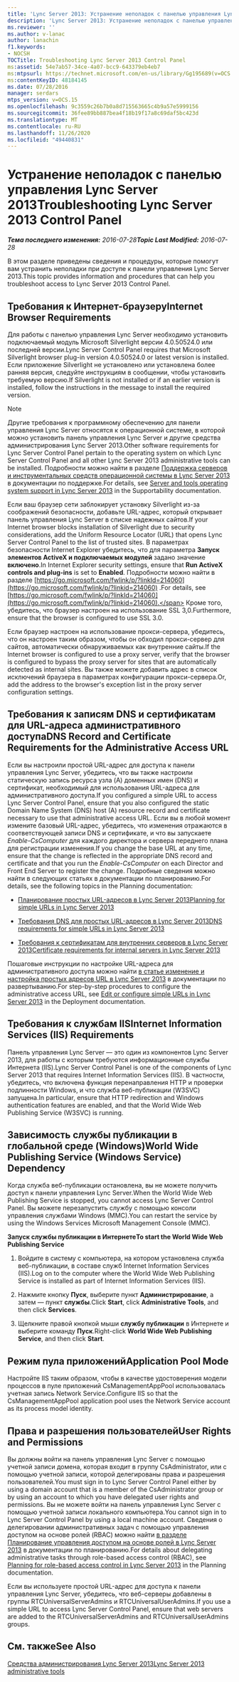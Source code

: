 ```yaml
---
title: 'Lync Server 2013: Устранение неполадок с панелью управления Lync Server 2013'
description: 'Lync Server 2013: Устранение неполадок с панелью управления Lync Server 2013.'
ms.reviewer: ''
ms.author: v-lanac
author: lanachin
f1.keywords:
- NOCSH
TOCTitle: Troubleshooting Lync Server 2013 Control Panel
ms:assetid: 54e7ab57-34ce-4a07-bcc9-643379eb4eb7
ms:mtpsurl: https://technet.microsoft.com/en-us/library/Gg195689(v=OCS.15)
ms:contentKeyID: 48184145
ms.date: 07/28/2016
manager: serdars
mtps_version: v=OCS.15
ms.openlocfilehash: 9c3559c26b7b0a8d715563665c4b9a57e5999156
ms.sourcegitcommit: 36fee89bb887bea4f18b19f17a8c69daf5bc423d
ms.translationtype: MT
ms.contentlocale: ru-RU
ms.lasthandoff: 11/26/2020
ms.locfileid: "49440831"
---
```

# <a name="troubleshooting-lync-server-2013-control-panel"></a><span data-ttu-id="1eba1-103">Устранение неполадок с панелью управления Lync Server 2013</span><span class="sxs-lookup"><span data-stu-id="1eba1-103">Troubleshooting Lync Server 2013 Control Panel</span></span>

<div data-xmlns="http://www.w3.org/1999/xhtml">

<div class="topic" data-xmlns="http://www.w3.org/1999/xhtml" data-msxsl="urn:schemas-microsoft-com:xslt" data-cs="https://msdn.microsoft.com/">

<div data-asp="https://msdn2.microsoft.com/asp">



</div>

<div id="mainSection">

<div id="mainBody"><span data-ttu-id="1eba1-104">

<span> </span></span><span class="sxs-lookup"><span data-stu-id="1eba1-104">

<span> </span></span></span>

<span data-ttu-id="1eba1-105">_**Тема последнего изменения:** 2016-07-28_</span><span class="sxs-lookup"><span data-stu-id="1eba1-105">_**Topic Last Modified:** 2016-07-28_</span></span>

<span data-ttu-id="1eba1-106">В этом разделе приведены сведения и процедуры, которые помогут вам устранить неполадки при доступе к панели управления Lync Server 2013.</span><span class="sxs-lookup"><span data-stu-id="1eba1-106">This topic provides information and procedures that can help you troubleshoot access to Lync Server 2013 Control Panel.</span></span>

<div>

## <a name="internet-browser-requirements"></a><span data-ttu-id="1eba1-107">Требования к Интернет-браузеру</span><span class="sxs-lookup"><span data-stu-id="1eba1-107">Internet Browser Requirements</span></span>

<span data-ttu-id="1eba1-108">Для работы с панелью управления Lync Server необходимо установить подключаемый модуль Microsoft Silverlight версии 4.0.50524.0 или последней версии.</span><span class="sxs-lookup"><span data-stu-id="1eba1-108">Lync Server Control Panel requires that Microsoft Silverlight browser plug-in version 4.0.50524.0 or latest version is installed.</span></span> <span data-ttu-id="1eba1-109">Если приложение Silverlight не установлено или установлена более ранняя версия, следуйте инструкциям в сообщении, чтобы установить требуемую версию.</span><span class="sxs-lookup"><span data-stu-id="1eba1-109">If Silverlight is not installed or if an earlier version is installed, follow the instructions in the message to install the required version.</span></span>

<div>


> [!NOTE]  
> <span data-ttu-id="1eba1-110">Другие требования к программному обеспечению для панели управления Lync Server относятся к операционной системе, в которой можно установить панель управления Lync Server и другие средства администрирования Lync Server 2013.</span><span class="sxs-lookup"><span data-stu-id="1eba1-110">Other software requirements for Lync Server Control Panel pertain to the operating system on which Lync Server Control Panel and all other Lync Server 2013 administrative tools can be installed.</span></span> <span data-ttu-id="1eba1-111">Подробности можно найти в разделе <A href="lync-server-2013-server-and-tools-operating-system-support.md">Поддержка серверов и инструментальных средств операционной системы в Lync Server 2013</A> в документации по поддержке.</span><span class="sxs-lookup"><span data-stu-id="1eba1-111">For details, see <A href="lync-server-2013-server-and-tools-operating-system-support.md">Server and tools operating system support in Lync Server 2013</A> in the Supportability documentation.</span></span>



</div>

<span data-ttu-id="1eba1-112">Если ваш браузер сети заблокирует установку Silverlight из-за соображений безопасности, добавьте URL-адрес, который открывает панель управления Lync Server в списке надежных сайтов.</span><span class="sxs-lookup"><span data-stu-id="1eba1-112">If your Internet browser blocks installation of Silverlight due to security considerations, add the Uniform Resource Locator (URL) that opens Lync Server Control Panel to the list of trusted sites.</span></span> <span data-ttu-id="1eba1-113">В параметрах безопасности Internet Explorer убедитесь, что для параметра **Запуск элементов ActiveX и подключаемых модулей** задано значение **включено**.</span><span class="sxs-lookup"><span data-stu-id="1eba1-113">In Internet Explorer security settings, ensure that **Run ActiveX controls and plug-ins** is set to **Enabled**.</span></span> <span data-ttu-id="1eba1-114">Подробности можно найти в разделе [https://go.microsoft.com/fwlink/p/?linkId=214060](https://go.microsoft.com/fwlink/p/?linkid=214060) .</span><span class="sxs-lookup"><span data-stu-id="1eba1-114">For details, see [https://go.microsoft.com/fwlink/p/?linkId=214060](https://go.microsoft.com/fwlink/p/?linkid=214060).</span></span> <span data-ttu-id="1eba1-115">Кроме того, убедитесь, что браузер настроен на использование SSL 3,0.</span><span class="sxs-lookup"><span data-stu-id="1eba1-115">Furthermore, ensure that the browser is configured to use SSL 3.0.</span></span>

<span data-ttu-id="1eba1-116">Если браузер настроен на использование прокси-сервера, убедитесь, что он настроен таким образом, чтобы он обходил прокси-сервер для сайтов, автоматически обнаруживаемых как внутренние сайты.</span><span class="sxs-lookup"><span data-stu-id="1eba1-116">If the Internet browser is configured to use a proxy server, verify that the browser is configured to bypass the proxy server for sites that are automatically detected as internal sites.</span></span> <span data-ttu-id="1eba1-117">Вы также можете добавить адрес в список исключений браузера в параметрах конфигурации прокси-сервера.</span><span class="sxs-lookup"><span data-stu-id="1eba1-117">Or, add the address to the browser's exception list in the proxy server configuration settings.</span></span>

</div>

<div>

## <a name="dns-record-and-certificate-requirements-for-the-administrative-access-url"></a><span data-ttu-id="1eba1-118">Требования к записям DNS и сертификатам для URL-адреса административного доступа</span><span class="sxs-lookup"><span data-stu-id="1eba1-118">DNS Record and Certificate Requirements for the Administrative Access URL</span></span>

<span data-ttu-id="1eba1-119">Если вы настроили простой URL-адрес для доступа к панели управления Lync Server, убедитесь, что вы также настроили статическую запись ресурса узла (A) доменных имен (DNS) и сертификат, необходимый для использования URL-адреса для административного доступа.</span><span class="sxs-lookup"><span data-stu-id="1eba1-119">If you configured a simple URL to access Lync Server Control Panel, ensure that you also configured the static Domain Name System (DNS) host (A) resource record and certificate necessary to use that administrative access URL.</span></span> <span data-ttu-id="1eba1-120">Если вы в любой момент измените базовый URL-адрес, убедитесь, что изменения отражаются в соответствующей записи DNS и сертификате, и что вы запускаете *Enable-CsComputer* для каждого директора и сервера переднего плана для регистрации изменения.</span><span class="sxs-lookup"><span data-stu-id="1eba1-120">If you change the base URL at any time, ensure that the change is reflected in the appropriate DNS record and certificate and that you run the *Enable-CsComputer* on each Director and Front End Server to register the change.</span></span> <span data-ttu-id="1eba1-121">Подробные сведения можно найти в следующих статьях в документации по планированию.</span><span class="sxs-lookup"><span data-stu-id="1eba1-121">For details, see the following topics in the Planning documentation:</span></span>

  - [<span data-ttu-id="1eba1-122">Планирование простых URL-адресов в Lync Server 2013</span><span class="sxs-lookup"><span data-stu-id="1eba1-122">Planning for simple URLs in Lync Server 2013</span></span>](lync-server-2013-planning-for-simple-urls.md)

  - [<span data-ttu-id="1eba1-123">Требования DNS для простых URL-адресов в Lync Server 2013</span><span class="sxs-lookup"><span data-stu-id="1eba1-123">DNS requirements for simple URLs in Lync Server 2013</span></span>](lync-server-2013-dns-requirements-for-simple-urls.md)

  - [<span data-ttu-id="1eba1-124">Требования к сертификатам для внутренних серверов в Lync Server 2013</span><span class="sxs-lookup"><span data-stu-id="1eba1-124">Certificate requirements for internal servers in Lync Server 2013</span></span>](lync-server-2013-certificate-requirements-for-internal-servers.md)

<span data-ttu-id="1eba1-125">Пошаговые инструкции по настройке URL-адреса для административного доступа можно найти [в статье изменение и настройка простых адресов URL в Lync Server 2013](lync-server-2013-edit-or-configure-simple-urls.md) в документации по развертыванию.</span><span class="sxs-lookup"><span data-stu-id="1eba1-125">For step-by-step procedures to configure the administrative access URL, see [Edit or configure simple URLs in Lync Server 2013](lync-server-2013-edit-or-configure-simple-urls.md) in the Deployment documentation.</span></span>

</div>

<div>

## <a name="internet-information-services-iis-requirements"></a><span data-ttu-id="1eba1-126">Требования к службам IIS</span><span class="sxs-lookup"><span data-stu-id="1eba1-126">Internet Information Services (IIS) Requirements</span></span>

<span data-ttu-id="1eba1-127">Панель управления Lync Server — это один из компонентов Lync Server 2013, для работы с которым требуются информационные службы Интернета (IIS).</span><span class="sxs-lookup"><span data-stu-id="1eba1-127">Lync Server Control Panel is one of the components of Lync Server 2013 that requires Internet Information Services (IIS).</span></span> <span data-ttu-id="1eba1-128">В частности, убедитесь, что включена функция перенаправления HTTP и проверки подлинности Windows, и что служба веб-публикации (W3SVC) запущена.</span><span class="sxs-lookup"><span data-stu-id="1eba1-128">In particular, ensure that HTTP redirection and Windows authentication features are enabled, and that the World Wide Web Publishing Service (W3SVC) is running.</span></span>

<div>

## <a name="world-wide-publishing-service-windows-service-dependency"></a><span data-ttu-id="1eba1-129">Зависимость службы публикации в глобальной среде (Windows)</span><span class="sxs-lookup"><span data-stu-id="1eba1-129">World Wide Publishing Service (Windows Service) Dependency</span></span>

<span data-ttu-id="1eba1-130">Когда служба веб-публикации остановлена, вы не можете получить доступ к панели управления Lync Server.</span><span class="sxs-lookup"><span data-stu-id="1eba1-130">When the World Wide Web Publishing Service is stopped, you cannot access Lync Server Control Panel.</span></span> <span data-ttu-id="1eba1-131">Вы можете перезапустить службу с помощью консоли управления службами Windows (MMC).</span><span class="sxs-lookup"><span data-stu-id="1eba1-131">You can restart the service by using the Windows Services Microsoft Management Console (MMC).</span></span>

<span data-ttu-id="1eba1-132">**Запуск службы публикации в Интернете**</span><span class="sxs-lookup"><span data-stu-id="1eba1-132">**To start the World Wide Web Publishing Service**</span></span>

1.  <span data-ttu-id="1eba1-133">Войдите в систему с компьютера, на котором установлена служба веб-публикации, в составе служб Internet Information Services (IIS).</span><span class="sxs-lookup"><span data-stu-id="1eba1-133">Log on to the computer where the World Wide Web Publishing Service is installed as part of Internet Information Services (IIS).</span></span>

2.  <span data-ttu-id="1eba1-134">Нажмите кнопку **Пуск**, выберите пункт **Администрирование**, а затем — пункт **службы**.</span><span class="sxs-lookup"><span data-stu-id="1eba1-134">Click **Start**, click **Administrative Tools**, and then click **Services**.</span></span>

3.  <span data-ttu-id="1eba1-135">Щелкните правой кнопкой мыши **службу публикации** в Интернете и выберите команду **Пуск**.</span><span class="sxs-lookup"><span data-stu-id="1eba1-135">Right-click **World Wide Web Publishing Service**, and then click **Start**.</span></span>

</div>

<div>

## <a name="application-pool-mode"></a><span data-ttu-id="1eba1-136">Режим пула приложений</span><span class="sxs-lookup"><span data-stu-id="1eba1-136">Application Pool Mode</span></span>

<span data-ttu-id="1eba1-137">Настройте IIS таким образом, чтобы в качестве удостоверения модели процессов в пуле приложений CsManagementAppPool использовалась учетная запись Network Service.</span><span class="sxs-lookup"><span data-stu-id="1eba1-137">Configure IIS so that the CsManagementAppPool application pool uses the Network Service account as its process model identity.</span></span>

</div>

</div>

<div>

## <a name="user-rights-and-permissions"></a><span data-ttu-id="1eba1-138">Права и разрешения пользователей</span><span class="sxs-lookup"><span data-stu-id="1eba1-138">User Rights and Permissions</span></span>

<span data-ttu-id="1eba1-139">Вы должны войти на панель управления Lync Server с помощью учетной записи домена, которая входит в группу CsAdministrator, или с помощью учетной записи, которой делегированы права и разрешения пользователей.</span><span class="sxs-lookup"><span data-stu-id="1eba1-139">You must sign in to Lync Server Control Panel either by using a domain account that is a member of the CsAdministrator group or by using an account to which you have delegated user rights and permissions.</span></span> <span data-ttu-id="1eba1-140">Вы не можете войти на панель управления Lync Server с помощью учетной записи локального компьютера.</span><span class="sxs-lookup"><span data-stu-id="1eba1-140">You cannot sign in to Lync Server Control Panel by using a local machine account.</span></span> <span data-ttu-id="1eba1-141">Сведения о делегировании административных задач с помощью управления доступом на основе ролей (RBAC) можно найти [в разделе Планирование управления доступом на основе ролей в Lync Server 2013](lync-server-2013-planning-for-role-based-access-control.md) в документации по планированию.</span><span class="sxs-lookup"><span data-stu-id="1eba1-141">For details about delegating administrative tasks through role-based access control (RBAC), see [Planning for role-based access control in Lync Server 2013](lync-server-2013-planning-for-role-based-access-control.md) in the Planning documentation.</span></span>

<span data-ttu-id="1eba1-142">Если вы используете простой URL-адрес для доступа к панели управления Lync Server, убедитесь, что веб-серверы добавлены в группы RTCUniversalServerAdmins и RTCUniversalUserAdmins.</span><span class="sxs-lookup"><span data-stu-id="1eba1-142">If you use a simple URL to access Lync Server Control Panel, ensure that web servers are added to the RTCUniversalServerAdmins and RTCUniversalUserAdmins groups.</span></span>

</div>

<div>

## <a name="see-also"></a><span data-ttu-id="1eba1-143">См. также</span><span class="sxs-lookup"><span data-stu-id="1eba1-143">See Also</span></span>


[<span data-ttu-id="1eba1-144">Средства администрирования Lync Server 2013</span><span class="sxs-lookup"><span data-stu-id="1eba1-144">Lync Server 2013 administrative tools</span></span>](lync-server-2013-lync-server-administrative-tools.md)  
  

<span data-ttu-id="1eba1-145"></div>

</div>

<span> </span>

</div>

</div>

</span><span class="sxs-lookup"><span data-stu-id="1eba1-145"></div>

</div>

<span> </span>

</div>

</div>

</span></span></div>

